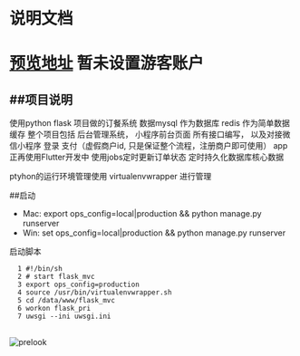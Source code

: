 说明文档
===============
[预览地址](https://m.zhangbowen.club/)
暂未设置游客账户
===============
##项目说明
-----
使用python flask 项目做的订餐系统
数据mysql 作为数据库 redis 作为简单数据缓存
整个项目包括 后台管理系统， 小程序前台页面   所有接口编写， 以及对接微信小程序 登录 支付（虚假商户id, 只是保证整个流程，注册商户即可使用） app 正再使用Flutter开发中
使用jobs定时更新订单状态
定时持久化数据库核心数据

ptyhon的运行环境管理使用 virtualenvwrapper 进行管理


##启动
* Mac: export ops_config=local|production && python manage.py runserver
* Win: set ops_config=local|production  && python manage.py runserver

启动脚本
```
  1 #!/bin/sh
  2 # start flask_mvc
  3 export ops_config=production
  4 source /usr/bin/virtualenvwrapper.sh
  5 cd /data/www/flask_mvc
  6 workon flask_pri
  7 uwsgi --ini uwsgi.ini
```

##


![prelook](https://m.zhangbowen.club/static/upload/20190804/6ce6fb91993b492ea2f8e57eb36d3123.png "prelook")


